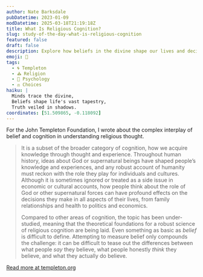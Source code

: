 ```yaml
---
author: Nate Barksdale
pubDatetime: 2023-01-09
modDatetime: 2025-03-18T21:19:18Z
title: What Is Religious Cognition?
slug: study-of-the-day-what-is-religious-cognition
featured: false
draft: false
description: Explore how beliefs in the divine shape our lives and decisions, in this deep dive into the underexplored field of religious cognition.
emoji: 🧠
tags:
  - 🌀 Templeton
  - ⛪ Religion
  - 🧠 Psychology
  - ⚖️ Choices
haiku: |
  Minds trace the divine,  
  Beliefs shape life's vast tapestry,  
  Truth veiled in shadows.
coordinates: [51.509865, -0.118092]
---
```


For the John Templeton Foundation, I wrote about the complex interplay of belief and cognition in understanding religious thought.

> It is a subset of the broader category of cognition, how we acquire knowledge through thought and experience. Throughout human history, ideas about God or supernatural beings have shaped people’s knowledge and experiences, and any robust account of humanity must reckon with the role they play for individuals and cultures. Although it is sometimes ignored or treated as a side issue in economic or cultural accounts, how people think about the role of God or other supernatural forces can have profound effects on the decisions they make in all aspects of their lives, from family relationships and health to politics and economics.
>
> Compared to other areas of cognition, the topic has been under-studied, meaning that the theoretical foundations for a robust science of religious cognition are being laid. Even something as basic as *belief* is difficult to define. Attempting to measure belief only compounds the challenge: it can be difficult to tease out the differences between what people *say* they believe, what people honestly *think* they believe, and what they actually do believe.

[Read more at templeton.org](https://www.templeton.org/news/what-is-religious-cognition)
